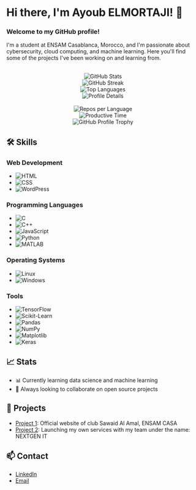 # Hi there, I'm Ayoub ELMORTAJI! 👋

### Welcome to my GitHub profile!

I'm a student at ENSAM Casablanca, Morocco, and I'm passionate about cybersecurity, cloud computing, and machine learning. Here you'll find some of the projects I've been working on and learning from.

<br>






<div align="center">
  <img src="https://github-readme-stats.vercel.app/api?username=ayoubelmortaji&show_icons=true&theme=radical" alt="GitHub Stats" />
  <br>
  <img src="https://github-readme-streak-stats.herokuapp.com/?user=ayoubelmortaji&theme=radical" alt="GitHub Streak" />
  <br>
  <img src="https://github-readme-stats.vercel.app/api/top-langs/?username=ayoubelmortaji&layout=compact&theme=radical" alt="Top Languages" />
  <br>
  <img src="https://github-profile-summary-cards.vercel.app/api/cards/profile-details?username=ayoubelmortaji&theme=radical" alt="Profile Details" />
  <br>

  <br>
  <img src="https://github-profile-summary-cards.vercel.app/api/cards/repos-per-language?username=ayoubelmortaji&theme=radical" alt="Repos per Language" />
  <br>
  <img src="https://github-profile-summary-cards.vercel.app/api/cards/productive-time?username=ayoubelmortaji&theme=radical" alt="Productive Time" />
  <br>
  <img src="https://github-profile-trophy.vercel.app/?username=AyoubElmortaji&row=2&column=3" alt="GitHub Profile Trophy" />
</div>



## 🛠 Skills

### Web Development
- ![HTML](https://img.shields.io/badge/-HTML5-E34F26?logo=html5&logoColor=white)
- ![CSS](https://img.shields.io/badge/-CSS3-1572B6?logo=css3&logoColor=white)
- ![WordPress](https://img.shields.io/badge/-WordPress-21759B?logo=wordpress&logoColor=white)

### Programming Languages
- ![C](https://img.shields.io/badge/-C-A8B9CC?logo=c&logoColor=white)
- ![C++](https://img.shields.io/badge/-C++-00599C?logo=c%2B%2B&logoColor=white)
- ![JavaScript](https://img.shields.io/badge/-JavaScript-F7DF1E?logo=javascript&logoColor=black)
- ![Python](https://img.shields.io/badge/-Python-3776AB?logo=python&logoColor=white)
- ![MATLAB](https://img.shields.io/badge/-MATLAB-0076A8?logo=mathworks&logoColor=white)

### Operating Systems
- ![Linux](https://img.shields.io/badge/-Linux-FCC624?logo=linux&logoColor=black)
- ![Windows](https://img.shields.io/badge/-Windows-0078D6?logo=windows&logoColor=white)

### Tools
- ![TensorFlow](https://img.shields.io/badge/-TensorFlow-FF6F00?logo=tensorflow&logoColor=white)
- ![Scikit-Learn](https://img.shields.io/badge/-Scikit--Learn-F7931E?logo=scikit-learn&logoColor=white)
- ![Pandas](https://img.shields.io/badge/-Pandas-150458?logo=pandas&logoColor=white)
- ![NumPy](https://img.shields.io/badge/-NumPy-013243?logo=numpy&logoColor=white)
- ![Matplotlib](https://img.shields.io/badge/-Matplotlib-007ACC?logo=matplotlib&logoColor=white)
- ![Keras](https://img.shields.io/badge/-Keras-D00000?logo=keras&logoColor=white)

## 📈 Stats
- 📊 Currently learning data science and machine learning
- 🌱 Always looking to collaborate on open source projects

## 🚀 Projects
- [Project 1](https://sawaidalamal-ensamc.me/): Official website of club Sawaid Al Amal, ENSAM CASA
- [Project 2](https://ayoubelmortaji.github.io/NEXTGEN/): Launching my own services with my team under the name: NEXTGEN IT

## 📫 Contact
- [LinkedIn]([https://www.linkedin.com/in/ayoub-el-mortaji/](https://www.linkedin.com/in/ayoub-elmortaji-805ab1250/))
- [Email](mailto:aelmortaji7@gmail.com)

